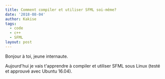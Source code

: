```yaml
---
title: Comment compiler et utiliser SFML soi-même?
date: '2018-08-04'
author: Kakise
tags:
  - code
  - c++
  - SFML
layout: post
---
```

Bonjour à toi, jeune internaute.

Aujourd'hui je vais t'apprendre à compiler et utiliser SFML sous Linux (testé et approuvé avec Ubuntu 16.04).
